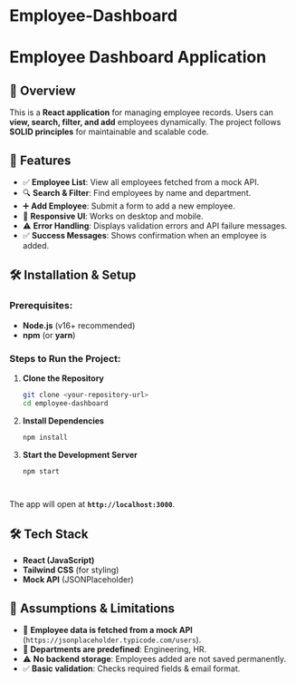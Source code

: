 # Employee-Dashboard

# Employee Dashboard Application

## 🚀 Overview
This is a **React application** for managing employee records. Users can **view, search, filter, and add** employees dynamically. The project follows **SOLID principles** for maintainable and scalable code.

## 🎯 Features
- ✅ **Employee List**: View all employees fetched from a mock API.
- 🔍 **Search & Filter**: Find employees by name and department.
- ➕ **Add Employee**: Submit a form to add a new employee.
- 🎨 **Responsive UI**: Works on desktop and mobile.
- ⚠️ **Error Handling**: Displays validation errors and API failure messages.
- ✅ **Success Messages**: Shows confirmation when an employee is added.

## 🛠️ Installation & Setup

### Prerequisites:
- **Node.js** (v16+ recommended)
- **npm** (or **yarn**)

### Steps to Run the Project:

1. **Clone the Repository**
    ```sh
   git clone <your-repository-url>
   cd employee-dashboard
   
2. **Install Dependencies**
    ```sh
   npm install
   
3. **Start the Development Server**
    ```sh
    npm start




The app will open at **`http://localhost:3000`**.

## 🛠️ Tech Stack
- **React (JavaScript)**
- **Tailwind CSS** (for styling)
- **Mock API** (JSONPlaceholder)

## 🔹 Assumptions & Limitations
- 👥 **Employee data is fetched from a mock API** (`https://jsonplaceholder.typicode.com/users`).
- 🏢 **Departments are predefined**: Engineering, HR.
- ⚠️ **No backend storage**: Employees added are not saved permanently.
- ✅ **Basic validation**: Checks required fields & email format.



   
